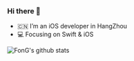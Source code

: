 ### Hi there 👋

- :cn: I’m an iOS developer in HangZhou 
- :computer: Focusing on Swift & iOS


![FonG's github stats](https://github-readme-stats.vercel.app/api?username=FonG)


<!--

Here are some ideas to get you started:

- 🔭 I’m currently working on ...
- 🌱 I’m currently learning ...
- 👯 I’m looking to collaborate on ...
- 🤔 I’m looking for help with ...
- 💬 Ask me about ...
- 📫 How to reach me: ...
- 😄 Pronouns: ...
- ⚡ Fun fact: ...
-->
